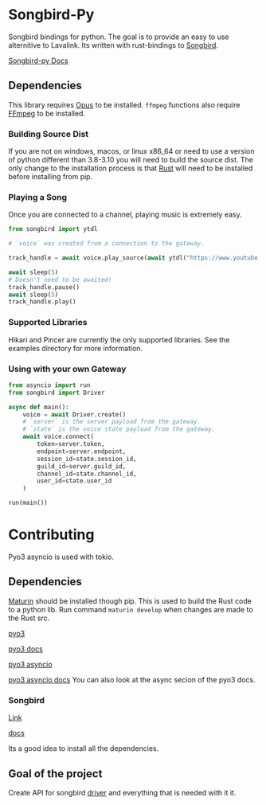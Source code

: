 # Songbird-Py
Songbird bindings for python. The goal is to provide an easy to use alternitive to Lavalink.
Its written with rust-bindings to [Songbird](https://github.com/serenity-rs/songbird).

[Songbird-py Docs](https://songbird-py.readthedocs.io/en/latest/)

## Dependencies
This library requires [Opus](https://www.opus-codec.org/) to be installed. `ffmpeg` functions also require [FFmpeg](https://ffmpeg.org/) to be installed.

### Building Source Dist
If you are not on windows, macos, or linux x86_64 or need to use a version of python different than 3.8-3.10 you will need to build the source dist. The only change to the installation process is that [Rust](https://www.rust-lang.org/tools/install) will need to be installed before installing from pip.

### Playing a Song
Once you are connected to a channel, playing music is extremely easy.

```python
from songbird import ytdl

# `voice` was created from a connection to the gateway.

track_handle = await voice.play_source(await ytdl("https://www.youtube.com/watch?v=r25MAkzkTF4"))

await sleep(5)
# Doesn't need to be awaited!
track_handle.pause()
await sleep(5)
track_handle.play()
```

### Supported Libraries
Hikari and Pincer are currently the only supported libraries. See the examples directory for more information.

### Using with your own Gateway
```python
from asyncio import run
from songbird import Driver

async def main():
    voice = await Driver.create()
    # `server` is the server payload from the gateway.
    # `state` is the voice state payload from the gateway.
    await voice.connect(
        token=server.token,
        endpoint=server.endpoint,
        session_id=state.session_id,
        guild_id=server.guild_id,
        channel_id=state.channel_id,
        user_id=state.user_id
    )

run(main())
```

# Contributing
Pyo3 asyncio is used with tokio.

## Dependencies
[Maturin](https://github.com/PyO3/maturin) should be installed though pip. This is used to build the Rust code to a python lib.
Run command `maturin develop` when changes are made to the Rust src.

[pyo3](https://github.com/PyO3/pyo3)

[pyo3 docs](https://pyo3.rs/v0.15.1/)

[pyo3 asyncio](https://github.com/awestlake87/pyo3-asyncio)

[pyo3 asyncio docs](https://docs.rs/pyo3-asyncio/0.13.4/pyo3_asyncio/) You can also look at the async secion of the pyo3 docs.

### Songbird
[Link](https://github.com/serenity-rs/songbird)

[docs](https://serenity-rs.github.io/songbird/current/songbird/index.html)

Its a good idea to install all the dependencies.

## Goal of the project
Create API for songbird [driver](https://serenity-rs.github.io/songbird/current/songbird/driver/struct.Driver.html) and everything that is needed with it it.
